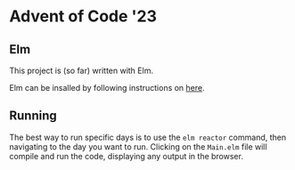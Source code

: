 # Advent of Code '23

## Elm

This project is (so far) written with Elm.

Elm can be insalled by following instructions on [here](https://guide.elm-lang.org/install/elm.html).

## Running

The best way to run specific days is to use the `elm reactor` command, then navigating to the day you want to run. Clicking on the `Main.elm` file will compile and run the code, displaying any output in the browser.